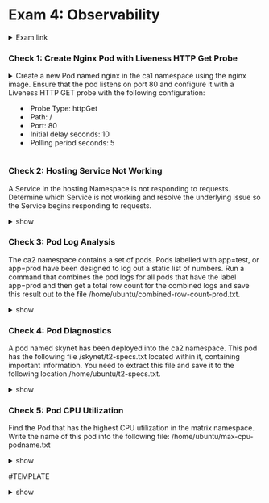 # Exam 4: Observability #
<details><summary>Exam link</summary>
https://cloudacademy.com/lab/ckad-practice-exam-observability/?context_resource=lp&context_id=3086
</p></details>

### Check 1: Create Nginx Pod with Liveness HTTP Get Probe ###
<details><summary>
Create a new Pod named nginx in the ca1 namespace using the nginx image. Ensure that the pod listens on port 80 and configure it with a Liveness HTTP GET probe with the following configuration:
<ul><li>Probe Type: httpGet</li>
<li>Path: /</li>
<li>Port: 80</li>
<li>Initial delay seconds: 10</li>
  <li>Polling period seconds: 5</li></ul>
</summary>
<p>
  
```bash
k run nginx -n ca1 --image=nginx --restart=Never --port=80 $dy > 1.yml
vim 1.yml
apiVersion: v1
kind: Pod 
metadata:
  creationTimestamp: null
  labels:
    run: nginx
  name: nginx
  namespace: ca1 
spec:
  containers:
  - image: nginx
    name: nginx
    ports:
    - containerPort: 80
    resources: {}
    livenessProbe:		#add from here to 'end'
      httpGet:
        path: /
        port: 80
      initialDelaySeconds: 10
      periodSeconds: 5

k create -f 1.yml
```
  
</p>
</details>

### Check 2: Hosting Service Not Working ###
A Service in the hosting Namespace is not responding to requests. Determine which Service is not working and resolve the underlying issue so the Service begins responding to requests.

<details><summary>show</summary><p>

```bash
k get svc -n hosting -o wide #List all svc in -n
k -n hosting get ep #Any svc associated with any Pod eps? web2 has none (means web2 can't serve requests).
k -n hosting get pods -l app=web2 #Two pods match web2 using "--selector" (-l) so no label issue. NOTE: are part of deploy. But not "READY"?
k -n hosting describe pods -l app=web2 #Both pods "Readiness probe failed...". Containers.Readiness: port 30, but "Port: 80/TCP" a few lines above. ort 80:
k edit deploy -n hosting web2 #Change Containers.Readiness: port 80
  
```
</p>
</details>

### Check 3: Pod Log Analysis ###
The ca2 namespace contains a set of pods. Pods labelled with app=test, or app=prod have been designed to log out a static list of numbers. Run a command that combines the pod logs for all pods that have the label app=prod and then get a total row count for the combined logs and save this result out to the file /home/ubuntu/combined-row-count-prod.txt.

<details><summary>show</summary>
<p>
  
```bash
k logs -n ca2 -l app=prod | wc -l > /home/ubuntu/combined-row-count-prod.txt
```
</p>
</details>

### Check 4: Pod Diagnostics ###
A pod named skynet has been deployed into the ca2 namespace. This pod has the following file /skynet/t2-specs.txt located within it, containing important information. You need to extract this file and save it to the following location /home/ubuntu/t2-specs.txt.

<details><summary>show</summary>
<p>
  
```bash
k exec -n ca2 skynet -- cat /skynet/t2-specs.txt > /home/ubuntu/t2-specs.txt
```
</p>
</details>

### Check 5: Pod CPU Utilization ###
Find the Pod that has the highest CPU utilization in the matrix namespace. Write the name of this pod into the following file: /home/ubuntu/max-cpu-podname.txt

<details><summary>show</summary>
<p>
  
```bash
k top pods -n matrix --sort-by=cpu --no-headers=true | head -n1 | cut -d" " -f1 > /home/ubuntu/max-cpu-podname.txt
```
</p>
</details>












#TEMPLATE
<details><summary>show</summary>
<p>
  
```bash

```
</p>
</details>
